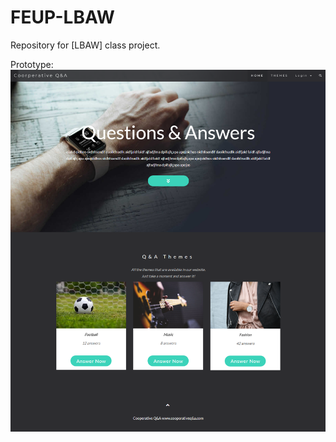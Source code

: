 # FEUP-LBAW
Repository for [LBAW] class project.

Prototype: 
![alt text](https://github.com/pfranca/lbaw15/blob/master/img/mk.png "Website Layout")
